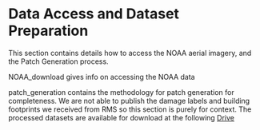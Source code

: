 # Data Access and Dataset Preparation

This section contains details how to access the NOAA aerial imagery, and the Patch Generation process. 

NOAA_download gives info on accessing the NOAA data

patch_generation contains the methodology for patch generation for completeness. We are not able to publish the damage labels and building footprints we received from RMS so this section is purely for context. The processed datasets are available for download at the following [Drive](https://drive.google.com/drive/folders/1a34p6M0DopPn3Dv1XgYuJiufT3AA09XA?usp=sharing)
